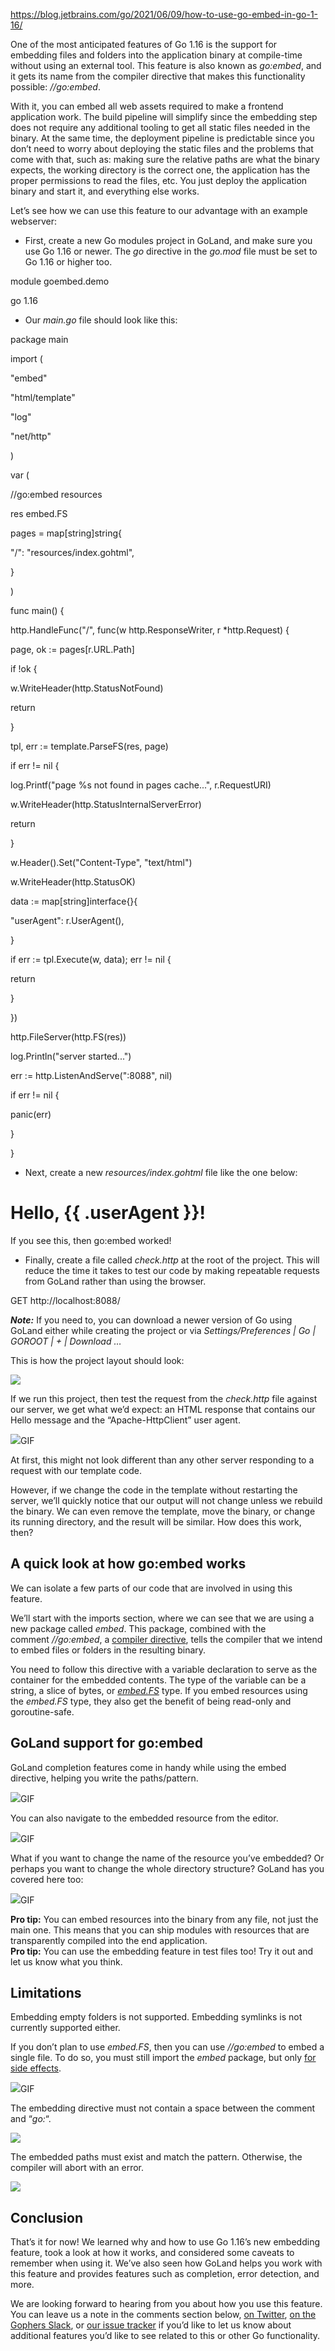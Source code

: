https://blog.jetbrains.com/go/2021/06/09/how-to-use-go-embed-in-go-1-16/

One of the most anticipated features of Go 1.16 is the support for embedding files and folders into the application binary at compile-time without using an external tool. This feature is also known as _go:embed_, and it gets its name from the compiler directive that makes this functionality possible: _//go:embed_.

With it, you can embed all web assets required to make a frontend application work. The build pipeline will simplify since the embedding step does not require any additional tooling to get all static files needed in the binary. At the same time, the deployment pipeline is predictable since you don’t need to worry about deploying the static files and the problems that come with that, such as: making sure the relative paths are what the binary expects, the working directory is the correct one, the application has the proper permissions to read the files, etc. You just deploy the application binary and start it, and everything else works.

Let’s see how we can use this feature to our advantage with an example webserver:

-   First, create a new Go modules project in GoLand, and make sure you use Go 1.16 or newer. The _go_ directive in the _go.mod_ file must be set to Go 1.16 or higher too.

module goembed.demo

go 1.16

-   Our _main.go_ file should look like this:

package main

import (

"embed"

"html/template"

"log"

"net/http"

)

var (

//go:embed resources

res embed.FS

pages = map[string]string{

"/": "resources/index.gohtml",

}

)

func main() {

http.HandleFunc("/", func(w http.ResponseWriter, r *http.Request) {

page, ok := pages[r.URL.Path]

if !ok {

w.WriteHeader(http.StatusNotFound)

return

}

tpl, err := template.ParseFS(res, page)

if err != nil {

log.Printf("page %s not found in pages cache...", r.RequestURI)

w.WriteHeader(http.StatusInternalServerError)

return

}

w.Header().Set("Content-Type", "text/html")

w.WriteHeader(http.StatusOK)

data := map[string]interface{}{

"userAgent": r.UserAgent(),

}

if err := tpl.Execute(w, data); err != nil {

return

}

})

http.FileServer(http.FS(res))

log.Println("server started...")

err := http.ListenAndServe(":8088", nil)

if err != nil {

panic(err)

}

}

-   Next, create a new _resources/index.gohtml_ file like the one below:

<html lang="en">

<head>

<meta charset="UTF-8"/>

<title>go:embed demo</title>

</head>

<body>

<div>

<h1>Hello, {{ .userAgent }}!</h1>

<p>If you see this, then go:embed worked!</p>

</div>

</body>

</html>

-   Finally, create a file called _check.http_ at the root of the project. This will reduce the time it takes to test our code by making repeatable requests from GoLand rather than using the browser.

GET http://localhost:8088/

**_Note:_** If you need to, you can download a newer version of Go using GoLand either while creating the project or via _Settings/Preferences | Go | GOROOT | + | Download …_

This is how the project layout should look:

![](https://blog.jetbrains.com/wp-content/uploads/2021/06/project-layout-1.png)

If we run this project, then test the request from the _check.http_ file against our server, we get what we’d expect: an HTML response that contains our Hello message and the “Apache-HttpClient” user agent.

![](https://resources.jetbrains.com/storage/products/blog/wp-content/uploads/GoLand/Go%20Embed%20support/run%20http%20server%20and%20check.png)GIF

At first, this might not look different than any other server responding to a request with our template code.

However, if we change the code in the template without restarting the server, we’ll quickly notice that our output will not change unless we rebuild the binary. We can even remove the template, move the binary, or change its running directory, and the result will be similar. How does this work, then?

## A quick look at how go:embed works

We can isolate a few parts of our code that are involved in using this feature.

We’ll start with the imports section, where we can see that we are using a new package called _embed_. This package, combined with the comment _//go:embed_, a [compiler directive](https://golang.org/cmd/compile/#hdr-Compiler_Directives), tells the compiler that we intend to embed files or folders in the resulting binary.

You need to follow this directive with a variable declaration to serve as the container for the embedded contents. The type of the variable can be a string, a slice of bytes, or [_embed.FS_](https://pkg.go.dev/embed#FS) type. If you embed resources using the _embed.FS_ type, they also get the benefit of being read-only and goroutine-safe.

## GoLand support for go:embed

GoLand completion features come in handy while using the embed directive, helping you write the paths/pattern.

![](https://resources.jetbrains.com/storage/products/blog/wp-content/uploads/GoLand/Go%20Embed%20support/completion%20in%20go%20embed%20directives.png)GIF

You can also navigate to the embedded resource from the editor.

![](https://resources.jetbrains.com/storage/products/blog/wp-content/uploads/GoLand/Go%20Embed%20support/navigate%20to%20definition.png)GIF

What if you want to change the name of the resource you’ve embedded? Or perhaps you want to change the whole directory structure? GoLand has you covered here too:

![](https://resources.jetbrains.com/storage/products/blog/wp-content/uploads/GoLand/Go%20Embed%20support/refactoring%20support%20for%20go%20embed%20directive.png)GIF

**Pro tip:** You can embed resources into the binary from any file, not just the main one. This means that you can ship modules with resources that are transparently compiled into the end application.   
**Pro tip:** You can use the embedding feature in test files too! Try it out and let us know what you think.

## Limitations

Embedding empty folders is not supported. Embedding symlinks is not currently supported either.

If you don’t plan to use _embed.FS_, then you can use _//go:embed_ to embed a single file. To do so, you must still import the _embed_ package, but only [for side effects](https://golang.org/doc/effective_go#blank_import).

![](https://resources.jetbrains.com/storage/products/blog/wp-content/uploads/GoLand/Go%20Embed%20support/fix%20missing%20embed%20directive.png)GIF

The embedding directive must not contain a space between the comment and “_go:_“.

![](https://blog.jetbrains.com/wp-content/uploads/2021/06/go-embed-with-spaces-2-1.png)

The embedded paths must exist and match the pattern. Otherwise, the compiler will abort with an error.

![](https://blog.jetbrains.com/wp-content/uploads/2021/06/file-pattern-not-found-1.png)

## Conclusion

That’s it for now! We learned why and how to use Go 1.16’s new embedding feature, took a look at how it works, and considered some caveats to remember when using it. We’ve also seen how GoLand helps you work with this feature and provides features such as completion, error detection, and more.

We are looking forward to hearing from you about how you use this feature. You can leave us a note in the comments section below, [on Twitter](https://twitter.com/GoLandIDE), [on the Gophers Slack](https://app.slack.com/client/T029RQSE6/C3FJ8M2PN/), or [our issue tracker](https://youtrack.jetbrains.com/issues/Go) if you’d like to let us know about additional features you’d like to see related to this or other Go functionality.